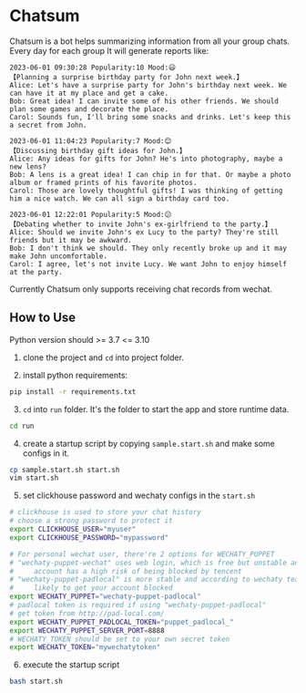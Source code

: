 # Chatsum

Chatsum is a bot helps summarizing information from all your group chats.
Every day for each group It will generate reports like:

```
2023-06-01 09:30:28 Popularity:10 Mood:😃  
【Planning a surprise birthday party for John next week.】
Alice: Let's have a surprise party for John's birthday next week. We can have it at my place and get a cake. 
Bob: Great idea! I can invite some of his other friends. We should plan some games and decorate the place.
Carol: Sounds fun, I'll bring some snacks and drinks. Let's keep this a secret from John.

2023-06-01 11:04:23 Popularity:7 Mood:😊
【Discussing birthday gift ideas for John.】
Alice: Any ideas for gifts for John? He's into photography, maybe a new lens?
Bob: A lens is a great idea! I can chip in for that. Or maybe a photo album or framed prints of his favorite photos.
Carol: Those are lovely thoughtful gifts! I was thinking of getting him a nice watch. We can all sign a birthday card too.

2023-06-01 12:22:01 Popularity:5 Mood:😕  
【Debating whether to invite John's ex-girlfriend to the party.】 
Alice: Should we invite John's ex Lucy to the party? They're still friends but it may be awkward.
Bob: I don't think we should. They only recently broke up and it may make John uncomfortable. 
Carol: I agree, let's not invite Lucy. We want John to enjoy himself at the party.
```

Currently Chatsum only supports receiving chat records from wechat.


## How to Use

Python version should >= 3.7 <= 3.10

1. clone the project and `cd` into project folder.

2. install python requirements:
```bash
pip install -r requirements.txt
```

3. `cd` into `run` folder. It's the folder to start the app and store runtime data.
```bash
cd run
```

4. create a startup script by copying `sample.start.sh` and make some configs in it.
```bash
cp sample.start.sh start.sh
vim start.sh
```

5. set clickhouse password and wechaty configs in the `start.sh`
```bash
# clickhouse is used to store your chat history
# choose a strong password to protect it
export CLICKHOUSE_USER="myuser"
export CLICKHOUSE_PASSWORD="mypassword"

# For personal wechat user, there're 2 options for WECHATY_PUPPET
# "wechaty-puppet-wechat" uses web login, which is free but unstable and your
#     account has a high risk of being blocked by tencent
# "wechaty-puppet-padlocal" is more stable and according to wechaty team is less
#     likely to get your account blocked
export WECHATY_PUPPET="wechaty-puppet-padlocal"
# padlocal token is required if using "wechaty-puppet-padlocal"
# get token from http://pad-local.com/
export WECHATY_PUPPET_PADLOCAL_TOKEN="puppet_padlocal_"
export WECHATY_PUPPET_SERVER_PORT=8888
# WECHATY_TOKEN should be set to your own secret token
export WECHATY_TOKEN="mywechatytoken"
```

6. execute the startup script
```bash
bash start.sh
```
